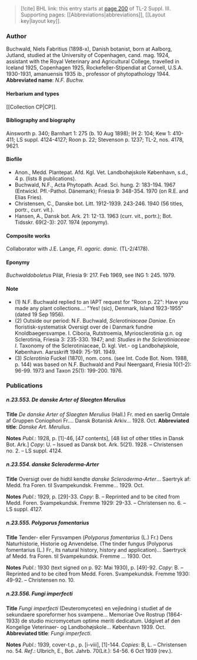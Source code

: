 > [!cite] BHL link: this entry starts at [page 200](https://www.biodiversitylibrary.org/page/33266507) of TL-2 Suppl. III.
> Supporting pages: [[Abbreviations|abbreviations]], [[Layout key|layout key]].

### Author

Buchwald, Niels Fabritius (1898-x), Danish botanist, born at Aalborg, Jutland, studied at the University of Copenhagen, cand. mag. 1924, assistant with the Royal Veterinary and Agricultural College, travelled in Iceland 1925, Copenhagen 1925, Rockefeller-Stipendiat at Cornell, U.S.A. 1930-1931, amanuensis 1935 ib., professor of phytopathology 1944. 
**Abbreviated name**: *N.F. Buchw.*

#### Herbarium and types

[[Collection CP|CP]].

#### Bibliography and biography

Ainsworth p. 340; Barnhart 1: 275 (b. 10 Aug 1898); IH 2: 104; Kew 1: 410-411; LS suppl. 4124-4127; Roon p. 22; Stevenson p. 1237; TL-2, nos. 4178, 9621.

#### Biofile

- Anon., Medd. Plantepat. Afd. Kgl. Vet. Landbohøjskole København, s.d., 4 p. (lists 8 publications).
- Buchwald, N.F., Acta Phytopath. Acad. Sci. hung. 2: 183-194. 1967 (Entwickl. Pfl.-Pathol. Dänemark); Friesia 9: 348-354. 1970 (on R.E. and Elias Fries).
- Christensen, C., Danske bot. Litt. 1912-1939. 243-246. 1940 (56 titles, portr., curr. vit.).
- Hansen, A., Dansk bot. Ark. 21: 12-13. 1963 (curr. vit., portr.); Bot. Tidsskr. 69(2-3): 207. 1974 (eponymy).

#### Composite works

Collaborator with J.E. Lange, *Fl. agaric. danic.* (TL-2/4178).

#### Eponymy

*Buchwaldoboletus* Pilát, Friesia 9: 217. Feb 1969, see ING 1: 245. 1979.

#### Note

- (1) N.F. Buchwald replied to an IAPT request for "Roon p. 22": Have you made any plant collections...: "Yes! (sic), Denmark, Island 1923-1955" (dated 19 Sep 1956).
- (2) Outside our period: N.F. Buchwald, *Sclerotiniaceae Daniae*. En floristisk-systematisk Oversigt over de i Danmark fundne Knoldbaegersvampe. I. Ciboria, Rutstroemia, Myriosclerotinia g.n. og Sclerotinia, Friesia 3: 235-330. 1947; and: *Studies in the Sclerotiniaceae I*. Taxonomy of the Sclerotiniaceae, D. kgl. Vet.- og Landbohøjskole, København. Aarsskrift 1949: 75-191. 1949.
- (3) *Sclerotinia* Fuckel (1870), nom. cons. (see Int. Code Bot. Nom. 1988, p. 144) was based on N.F. Buchwald and Paul Neergaard, Friesia 10(1-2): 96-99. 1973 and Taxon 25(1): 199-200. 1976.

### Publications

##### n.23.553. De danske Arter of Slaegten Merulius

**Title**
*De danske Arter of Slaegten Merulius* (Hall.) Fr. med en saerlig Omtale af Gruppen Coniophori Fr.... Dansk Botanisk Arkiv... 1928. Oct.
**Abbreviated title**: *Danske Art. Merulius*.

**Notes**
*Publ*.: 1928, p. \[1\]-46, \[47 contents\], \[48 list of other titles in Dansk Bot. Ark.\] *Copy*: U. – Issued as Dansk bot. Ark. 5(21). 1928. – Christensen no. 2. – LS suppl. 4124.

##### n.23.554. danske Scleroderma-Arter

**Title**
Oversigt over de hidtil kendte *danske Scleroderma-Arter*... Saertryk af: Medd. fra Foren. til Svampekundsk. Fremme... 1929. Oct.

**Notes**
*Publ*.: 1929, p. \[29\]-33. *Copy*: B. – Reprinted and to be cited from Medd. Foren. Svampekundsk. Fremme 1929: 29-33. – Christensen no. 6. – LS suppl. 4127.

##### n.23.555. Polyporus fomentarius

**Title**
Tønder- eller Fyrsvampen (*Polyporus fomentarius* (L.) Fr.) Dens Naturhistorie, Historie og Anvendelse. (The tinder fungus (Polyporus fomentarius (L.) Fr., its natural history, history and application)... Saertryck af Medd. fra Foren. til Svampekundsk. Fremme ... 1930. Oct.

**Notes**
*Publ*.: 1930 (text signed on p. 92: Mai 1930), p. \[49\]-92. *Copy*: B. – Reprinted and to be cited from Medd. Foren. Svampekundsk. Fremme 1930: 49-92. – Christensen no. 10.

##### n.23.556. Fungi imperfecti

**Title**
*Fungi imperfecti* (Deuteromycetes) en vejledning i studiet af de sekundaere sporeformer hos svampene... Memoriae Ove Rostrup (1864-1933) de studio micromycetum optime meriti dedicatum. Udgivet af den Kongelige Veterinaer- og Landbohøjskole... København 1939. Oct.
**Abbreviated title**: *Fungi imperfecti*.

**Notes**
*Publ*.: 1939, cover-t.p., p. \[i-viii\], \[1\]-144. *Copies*: B, L. – Christensen no. 54.
*Ref*.: Ulbrich, E., Bot. Jahrb. 70(Lit.): 54-56. 6 Oct 1939 (rev.).

